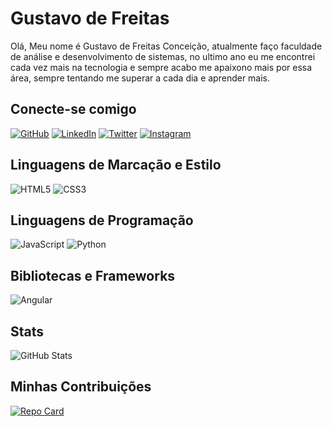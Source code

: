 # Gustavo de Freitas
Olá, Meu nome é Gustavo de Freitas Conceição, atualmente faço faculdade de análise e desenvolvimento de sistemas, no ultimo ano eu me encontrei cada vez mais na tecnologia e sempre acabo me apaixono mais por essa área, sempre tentando me superar a cada dia e aprender mais.

## Conecte-se comigo
[![GitHub](https://img.shields.io/badge/GitHub-483D8B?style=for-the-badge&logo=github&logoColor=fff)](https://github.com/gvfreitas) [![LinkedIn](https://img.shields.io/badge/LinkedIn-483D8B?style=for-the-badge&logo=linkedin&logoColor=0E76A8)](https://www.linkedin.com/in/gustavo-freitas-a435ab234/)  [![Twitter](https://img.shields.io/badge/Twitter-483D8B?style=for-the-badge&logo=twitter)](https://twitter.com/gv_freitas) [![Instagram](https://img.shields.io/badge/Instagram-483D8B?style=for-the-badge&logo=instagram)](https://www.instagram.com/gv_freitasx/)



## Linguagens de Marcação e Estilo
![HTML5](https://img.shields.io/badge/HTML5-483D8B?style=for-the-badge&logo=html5)
![CSS3](https://img.shields.io/badge/CSS3-483D8B?style=for-the-badge&logo=css3&logoColor=264CE4)

## Linguagens de Programação
![JavaScript](https://img.shields.io/badge/JavaScript-483D8B?style=for-the-badge&logo=javascript)
![Python](https://img.shields.io/badge/Python-483D8B?style=for-the-badge&logo=python)

## Bibliotecas e Frameworks
![Angular](https://img.shields.io/badge/Angular-483D8B?style=for-the-badge&logo=angular&logoColor=C3002F)


## Stats
![GitHub Stats](https://github-readme-stats.vercel.app/api?username=gvfreitas&theme=transparent&bg_color=483D8B&border_color=483D8B&show_icons=true&icon_color=FFF&title_color=FFF&text_color=FFF)



## Minhas Contribuições
[![Repo Card](https://github-readme-stats.vercel.app/api/pin/?username=gvfreitas&repo=dio-lab-open-source&bg_color=483D8B&border_color=483D8B&show_icons=true&icon_color=fff&title_color=fff&text_color=fff)](https://github.com/octoeli/dio-lab-open-source)